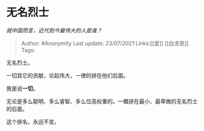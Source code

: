 # 无名烈士
*就中国而言，近代到今最伟大的人是谁？*

> Author: #Anonymity
> Last update: *23/07/2021*
> Links:[[爱]] [[白求恩]]
> Tags:

无名烈士。

一切其它的贡献，论起伟大，一律的排在他们后面。

我是说**一切**。

无论是多么聪明、多么睿智、多么位高权重的。一概排在最小、最卑微的无名烈士的后面。

这个排名，永远不变。
